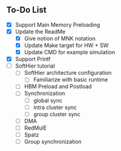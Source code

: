 ## To-Do List

- [x] Support Main Memory Preloading
- [x] Update the ReadMe
	- [x] Give notion of MNK notation
	- [x] Update Make target for HW + SW
	- [x] Update CMD for example simulation
- [x] Support Printf
- [ ] SoftHier tutorial
	- [ ] SoftHier architecture configuration
		- [ ] Familiarize with basic runtime
	- [ ] HBM Preload and Postload
	- [ ] Synchronization
		- [ ] global sync
		- [ ] intra cluster sync
		- [ ] group cluster sync
	- [ ] DMA
	- [ ] RedMulE
	- [ ] Spatz
	- [ ] Group synchronization